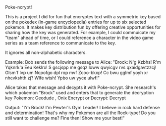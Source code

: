 Poke-ncrypt!


This is a project I did for fun that encryptes text with a symmetric key based on the pokedex (in-game encyclopedia) entries for up to six selected pokemon.
It makes key distribution fun by offering creative opportunities for sharing how the key was generated. For example, I could commuicate my "team" ahead of time,
or I could reference a character in the video game series as a team reference to communicate to the key. 

It ignores all non-alphabetic characters.


Example: 
Bob sends the following message to Alice:
"Brock: N'g Kzbhs! R'm Yqknrk'a Eeu Keklrx! S gscjspp me gsqz loww qwyicgv rvs qxaidgavtzzcj! Glsm'f lvp um Ncpofgo dpl rop mvf Zcoo-bkxp! Cc bwu gglmf yoyh xr nhcvkshth zj? Wlfe wtsh! Ypbo uw yyce ulwf!"

Alice takes that message and decypts it with Poke-ncrypt. She research's which pokemon "Brock" used and enters that to generate the decryption key
Pokemon: Geodude , Onix 
Encrypt or Decrypt: Decrypt

Output: "I'm Brock! I'm Pewter's Gym Leader! I believe in rock hard defense and determination! That's why my Pokemon are all the Rock-type! Do you still want to challenge me? Fine then! Show me your best!"
